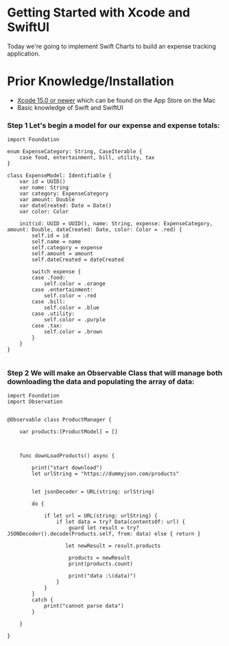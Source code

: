 # Getting Started with Xcode and SwiftUI

Today we're going to implement Swift Charts to build an expense tracking application.

# Prior Knowledge/Installation
 - [Xcode 15.0 or newer](https://developer.apple.com/xcode/) which can be found on the App Store on the Mac
 - Basic knowledge of Swift and SwiftUI
   
### Step 1 Let's begin a model for our expense and expense totals:

```
import Foundation

enum ExpenseCategory: String, CaseIterable {
    case food, entertainment, bill, utility, tax
}

class ExpenseModel: Identifiable {
    var id = UUID()
    var name: String
    var category: ExpenseCategory
    var amount: Double
    var dateCreated: Date = Date()
    var color: Color
    
    init(id: UUID = UUID(), name: String, expense: ExpenseCategory, amount: Double, dateCreated: Date, color: Color = .red) {
        self.id = id
        self.name = name
        self.category = expense
        self.amount = amount
        self.dateCreated = dateCreated
    
        switch expense {
        case .food:
            self.color = .orange
        case .entertainment:
            self.color = .red
        case .bill:
            self.color = .blue
        case .utility:
            self.color = .purple
        case .tax:
            self.color = .brown
        }
    }
}


```
### Step 2 We will make an Observable Class that will manage both downloading the data and populating the array of data:
``` 
import Foundation
import Observation


@Observable class ProductManager {
    
    var products:[ProductModel] = []

   
    
    func downLoadProducts() async {
        
        print("start download")
        let urlString = "https://dummyjson.com/products"
        
        
        let jsonDecoder = URL(string: urlString)
        
        do {
            
            if let url = URL(string: urlString) {
                if let data = try? Data(contentsOf: url) {
                    guard let result = try? JSONDecoder().decode(Products.self, from: data) else { return }
                    
                   let newResult = result.products
                    
                    products = newResult
                    print(products.count)
                    
                    print("data :\(data)")
                }
            }
        }
        catch {
            print("cannot parse data")
        }

    }
    
}
```



